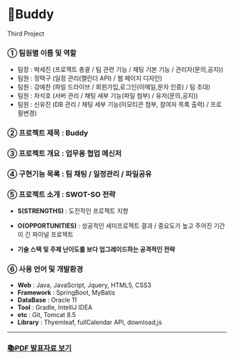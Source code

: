 # 💬Buddy
Third Project

### **① 팀원별 이름 및 역할**
* 팀장 : 박세진 (프로젝트 총괄 / 팀 관련 기능 / 채팅 기본 기능 / 관리자(문의,공지))
* 팀원 : 정택구 (일정 관리(캘린더 API) / 웹 페이지 디자인)
* 팀원 : 강예찬 (파일 드라이브 / 회원가입,로그인(이메일,문자 인증) / 팀 초대)
* 팀원 : 차석호 (서버 관리 / 채팅 세부 기능(파일 첨부) / 유저(문의,공지))
* 팀원 : 신유진 (DB 관리 / 채팅 세부 기능(이모티콘 첨부, 참여자 목록 출력) / 프로필변경)

### **② 프로젝트 제목** : Buddy

### **③ 프로젝트 개요** : 업무용 협업 메신저

### **④ 구현기능 목록** : 팀 채팅 / 일정관리 / 파일공유

### **⑤ 프로젝트 소개** : SWOT-SO 전략

* **S(STRENGTHS)** : 도전적인 프로젝트 지향

* **O(OPPORTUNITIES)** : 성공적인 세미프로젝트 결과 / 중요도가 높고 주어진 기간이 긴 파이널 프로젝트

* **기술 스택 및 주제 난이도를 보다 업그레이드하는 공격적인 전략**

### **⑥ 사용 언어 및 개발환경**
* **Web** : Java, JavaScript, Jquery, HTML5, CSS3
* **Framework** : SpringBoot, MyBatis
* **DataBase** : Oracle 11
* **Tool** : Gradle, IntelliJ IDEA
* **etc** : Git, Tomcat 8.5
* **Library** : Thyemleaf, fullCalendar API, download,js

--------------
### [📚PDF 발표자료 보기](https://drive.google.com/file/d/1bQDCzWmHd29F6kM-AXXTEGf9GxBb0GZI/view?usp=share_link)

